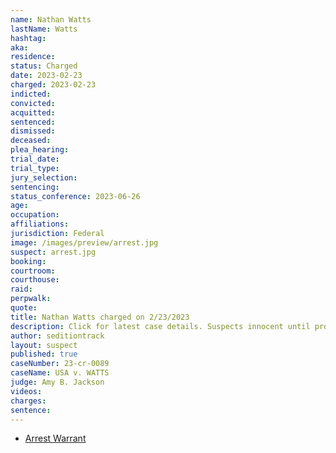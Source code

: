 ```yaml
---
name: Nathan Watts
lastName: Watts
hashtag:
aka:
residence:
status: Charged
date: 2023-02-23
charged: 2023-02-23
indicted:
convicted:
acquitted:
sentenced:
dismissed:
deceased:
plea_hearing:
trial_date:
trial_type:
jury_selection:
sentencing:
status_conference: 2023-06-26
age:
occupation:
affiliations:
jurisdiction: Federal
image: /images/preview/arrest.jpg
suspect: arrest.jpg
booking:
courtroom:
courthouse:
raid:
perpwalk:
quote:
title: Nathan Watts charged on 2/23/2023
description: Click for latest case details. Suspects innocent until proven guilty.
author: seditiontrack
layout: suspect
published: true
caseNumber: 23-cr-0089
caseName: USA v. WATTS
judge: Amy B. Jackson
videos:
charges:
sentence:
---
```

- [Arrest Warrant](https://storage.courtlistener.com/recap/gov.uscourts.dcd.252474/gov.uscourts.dcd.252474.5.0.pdf)
